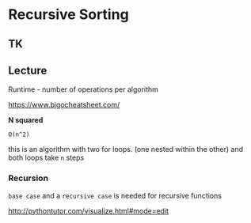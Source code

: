 # Recursive Sorting

## TK

## Lecture

Runtime - number of operations per algorithm

https://www.bigocheatsheet.com/

**N squared**

`O(n^2)`

this is an algorithm with two for loops. (one nested within the other) and both loops take `n` steps

### Recursion

`base case` and a `recursive case` is needed for recursive functions

http://pythontutor.com/visualize.html#mode=edit

